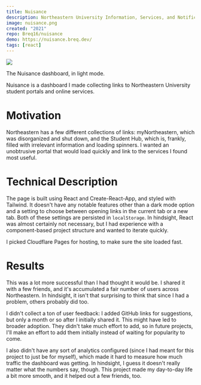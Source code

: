 ```yaml
---
title: Nuisance
description: Northeastern University Information, Services, and Notifications Considered Essential
image: nuisance.png
created: "2021"
repo: Breq16/nuisance
demo: https://nuisance.breq.dev/
tags: [react]
---
```


![](nuisance.png)

<Caption>The Nuisance dashboard, in light mode.</Caption>

Nuisance is a dashboard I made collecting links to Northeastern University student portals and online services.

# Motivation

Northeastern has a few different collections of links: myNortheastern, which was disorganized and shut down, and the Student Hub, which is, frankly, filled with irrelevant information and loading spinners. I wanted an unobtrusive portal that would load quickly and link to the services I found most useful.

# Technical Description

The page is built using React and Create-React-App, and styled with Tailwind. It doesn't have any notable features other than a dark mode option and a setting to choose between opening links in the current tab or a new tab. Both of these settings are persisted in `localStorage`. In hindsight, React was almost certainly not necessary, but I had experience with a component-based project structure and wanted to iterate quickly.

I picked Cloudflare Pages for hosting, to make sure the site loaded fast.

# Results

This was a lot more successful than I had thought it would be. I shared it with a few friends, and it's accumulated a fair number of users across Northeastern. In hindsight, it isn't that surprising to think that since I had a problem, others probably did too.

I didn't collect a ton of user feedback: I added GitHub links for suggestions, but only a month or so after I initially shared it. This might have led to broader adoption. They didn't take much effort to add, so in future projects, I'll make an effort to add them initially instead of waiting for popularity to come.

I also didn't have any sort of analytics configured (since I had meant for this project to just be for myself), which made it hard to measure how much traffic the dashboard was getting. In hindsight, I guess it doesn't really matter what the numbers say, though. This project made my day-to-day life a bit more smooth, and it helped out a few friends, too.

